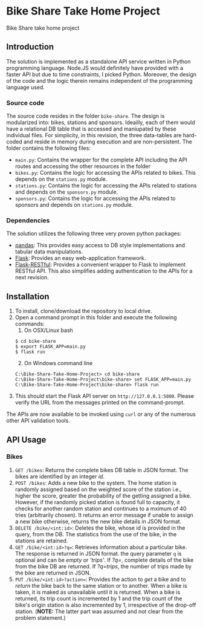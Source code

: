 # Bike Share Take Home Project
Bike Share take home project

## Introduction
The solution is implemented as a standalone API service written in Python programming language. 
Node.JS would definitely have provided with a faster API but due to time constraints, I picked 
Python. Moreover, the design of the code and the logic therein remains independent of the 
programming language used. 

### Source code
The source code resides in the folder `bike-share`. The design is modularized into:
bikes, stations and sponsors. Ideailly, each of them would have a relational DB table
that is accessed and maniupated by these individual files. For simplicity, in this 
revision, the three data-tables are hard-coded and reside in memory during execution 
and are non-persistent. The folder contains the following files:
* `main.py`: Contains the wrapper for the complete API including the API routes and accessing the other resources in the folder
* `bikes.py`: Contains the logic for accessing the APIs related to bikes. This depends on the `stations.py` module.
* `stations.py`: Contains the logic for accessing the APIs related to stations and depends on the `sponsors.py` module.
* `sponsors.py`: Contains the logic for accessing the APIs related to sponsors and depends on `stations.py` module.

### Dependencies
The solution utilizes the following three very proven python packages:
* [pandas](https://pypi.org/project/pandas/): This provides easy access to DB style implementations and tabular data manipulations.
* [Flask](https://pypi.org/project/Flask/): Provides an easy web-application framework.
* [Flask-RESTful](https://pypi.org/project/Flask-RESTful/): Provides a convenient wrapper to Flask to implement RESTful API.
This also simplifies adding authentication to the APIs for a next revision.

## Installation
1. To install, clone/download the repository to local drive. 
2. Open a command prompt in this folder and execute the following commands:
    1. On OSX/Linux bash
    ```
    $ cd bike-share
    $ export FLASK_APP=main.py
    $ flask run
    ```
    2. On Windows command line
    ```
    C:\Bike-Share-Take-Home-Project> cd bike-share
    C:\Bike-Share-Take-Home-Project\bike-share> set FLASK_APP=main.py
    C:\Bike-Share-Take-Home-Project\bike-share> flask run
    ```
  3. This should start the Flask API server on `http://127.0.0.1:5000`. Please verify the URL from the messages printed on the command-prompt. 

The APIs are now available to be invoked using `curl` or any of the numerous other API validation tools.

## API Usage
### Bikes
1. `GET /bikes`:
  Returns the complete bikes DB table in JSON format. The bikes are identified by an integer *id*.
2. `POST /bikes`:
  Adds a new bike to the system. The home station is randomly assigned based on the weighted score of the station i.e., higher the score, 
greater the probability of the getting assigned a bike. However, if the randomly picked station is found full to capacity, it checks for another 
random station and continues to a mximum of 40 tries (arbitrarily chosen). It returns an error message if unable to assign a new bike otherwise, returns 
the new bike details in JSON format.
3. `DELETE /bike/<int:id>`:
  Deletes the bike, whose id is provided in the query, from the DB. The statistics from the use of the bike, in the stations are retained.
4. `GET /bike/<int:id>?q=`: 
  Retrieves information about a particular bike. The response is returned in JSON format. the query parameter `q` is optional and can be *empty* or *'trips'*. 
If *?q=<empty>*, complete details of the bike from the bike DB are returned. If *?q=trips*, the number of trips made by the bike are returned in JSON.
5. `PUT /bike/<int:id>?action=`:
  Provides the action to *get* a bike and to *return* the bike back to the same station or to another. When a bike is taken, it is maked as unavailable 
until it is returned. When a bike is returned, its trip count is incremented by 1 and the trip count of the bike's origin station is also incremented
by 1, irrespective of the drop-off station. (**NOTE:** The latter part was assumed and not clear from the problem statement.)
